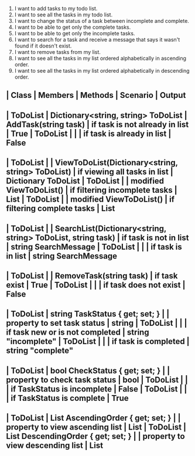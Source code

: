 ﻿1. I want to add tasks to my todo list.
2. I want to see all the tasks in my todo list.
3. I want to change the status of a task between incomplete and complete.
4. I want to be able to get only the complete tasks.
5. I want to be able to get only the incomplete tasks.
6. I want to search for a task and receive a message that says it wasn't found if it doesn't exist.
7. I want to remove tasks from my list.
8. I want to see all the tasks in my list ordered alphabetically in ascending order.
9. I want to see all the tasks in my list ordered alphabetically in descending order.

| Class		| Members							       | Methods														 | Scenario						    | Output
----------------------------------------------------------------------------------------------------------------------------------------------------------------------------------
| ToDoList  | Dictionary<string, string> ToDoList      | AddTask(string task)											 | if task is not already in list   | True
| ToDoList  |									       |																 | if task is already in list	    | False
----------------------------------------------------------------------------------------------------------------------------------------------------------------------------------
| ToDoList  |									       | ViewToDoList(Dictionary<string, string> ToDoList)				 | if viewing all tasks in list	    | Dictionary ToDoList
| ToDoList  |									       |		modified ViewToDoList()									 | if filtering incomplete tasks    | List
| ToDoList  |									       |		modified ViewToDoList()									 | if filtering complete tasks	    | List
----------------------------------------------------------------------------------------------------------------------------------------------------------------------------------
| ToDoList	|									       | SearchList(Dictionary<string, string> ToDoList, string task)	 | if task is not in list		    | string SearchMessage
| ToDoList	|									       |																 | if task is in list			    | string SearchMessage
----------------------------------------------------------------------------------------------------------------------------------------------------------------------------------
| ToDoList	| 									       | RemoveTask(string task)										 | if task exist				    | True
| ToDoList	| 									       |																 | if task does not exist		    | False
----------------------------------------------------------------------------------------------------------------------------------------------------------------------------------
| ToDoList	| string TaskStatus { get; set; }	       |																 | property to set task status 	    | string
| ToDoList	|									       |																 | if task new or is not completed  | string "incomplete"
| ToDoList	|									       |																 | if task is completed			    | string "complete"
----------------------------------------------------------------------------------------------------------------------------------------------------------------------------------
| ToDoList	| bool CheckStatus { get; set; }	       |																 | property to check task status    | bool
| ToDoList	|									       |																 | if TaskStatus is incomplete	    | False
| ToDoList	| 									       |																 | if TaskStatus is complete	    | True
----------------------------------------------------------------------------------------------------------------------------------------------------------------------------------
| ToDoList	| List AscendingOrder { get; set; }		   | 																 | property to view ascending list  | List
| ToDoList	| List DescendingOrder { get; set; }	   |																 | property to view descending list | List
----------------------------------------------------------------------------------------------------------------------------------------------------------------------------------